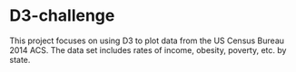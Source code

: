 # D3-challenge

This project focuses on using D3 to plot data from the US Census Bureau 2014 ACS. The data set includes rates of income, obesity, poverty, etc. by state.
